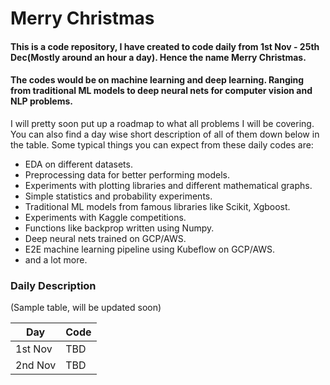 # Merry Christmas
#### This is a code repository, I have created to code daily from 1st Nov - 25th Dec(Mostly around an hour a day). Hence the name Merry Christmas.

#### The codes would be on machine learning and deep learning. Ranging from traditional ML models to deep neural nets for computer vision and NLP problems.

I will pretty soon put up a roadmap to what all problems I will be covering. You can also find a day wise short description of all of them down below in the table. Some typical things you can expect from these daily codes are:
* EDA on different datasets.
* Preprocessing data for better performing models.
* Experiments with plotting libraries and different mathematical graphs.
* Simple statistics and probability experiments.
* Traditional ML models from famous libraries like Scikit, Xgboost.
* Experiments with Kaggle competitions.
* Functions like backprop written using Numpy.
* Deep neural nets trained on GCP/AWS.
* E2E machine learning pipeline using Kubeflow on GCP/AWS.
* and a lot more.

### Daily Description
(Sample table, will be updated soon)

| Day | Code |
| ------ | ------ |
| 1st Nov | TBD |
| 2nd Nov | TBD |
